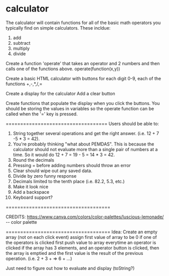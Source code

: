 # calculator
The calculator will contain functions for all of the basic math operators you typically find on simple calculators.
These incldue:
1. add
2. subtract
3. multiply
4. divide

Create a function 'operate' that takes an operator and 2 numbers and then calls one of the functions above.
    operate(function(x,y))

Create a basic HTML calculator with buttons for each digit 0-9, each of the functions +,-,*,/,=

Create a display for the calculator
Add a clear button

Create functions that populate the display when you click the buttons. You should be storing the values in variables so the operate function can be called when the '=' key is pressed.

===================================
Users should be able to:
1. String together several operations and get the right answer. (i.e. 12 + 7 -5 * 3 = 42). 
2. You're probably thinking "what about PEMDAS". This is because the calculator should not evaluate more than a single pair of numbers at a time. So it would do 12 + 7 = 19 - 5 = 14 * 3 = 42.
3. Round the decimals
4. Pressing = before adding numbers should throw an error
5. Clear should wipe out any saved data.
6. Divide by zero funny response
7. Decimals limited to the tenth place (i.e. 82.2, 5.3, etc.)
8. Make it look nice
9. Add a backspace
10. Keyboard support?

====================================

CREDITS: 
https://www.canva.com/colors/color-palettes/luscious-lemonade/ -- color palette 


====================================
Idea:
Create an empty array (not on each click event)
    assign first value of array to be 0 if one of the operators is clicked first
    push value to array everytime an operator is clicked
    if the array has 3 elements, and an operator button is clicked, then the array is emptied and the first value is the result of the previous operation. (i.e. 2 + 3 + => 6 + ...)

Just need to figure out how to evaluate and display (toString?)